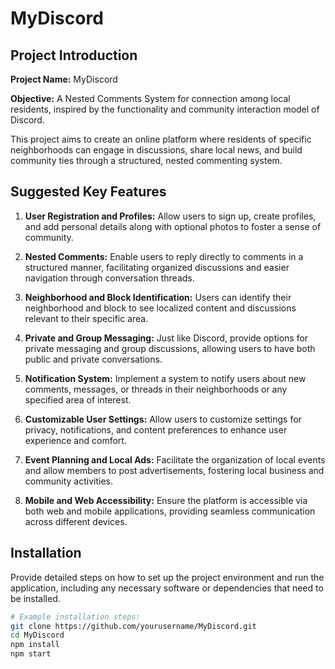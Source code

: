 # MyDiscord

## Project Introduction

**Project Name:** MyDiscord

**Objective:** A Nested Comments System for connection among local residents, inspired by the functionality and community interaction model of Discord.

This project aims to create an online platform where residents of specific neighborhoods can engage in discussions, share local news, and build community ties through a structured, nested commenting system.

## Suggested Key Features

1. **User Registration and Profiles:** Allow users to sign up, create profiles, and add personal details along with optional photos to foster a sense of community.

2. **Nested Comments:** Enable users to reply directly to comments in a structured manner, facilitating organized discussions and easier navigation through conversation threads.

3. **Neighborhood and Block Identification:** Users can identify their neighborhood and block to see localized content and discussions relevant to their specific area.

4. **Private and Group Messaging:** Just like Discord, provide options for private messaging and group discussions, allowing users to have both public and private conversations.

5. **Notification System:** Implement a system to notify users about new comments, messages, or threads in their neighborhoods or any specified area of interest.

6. **Customizable User Settings:** Allow users to customize settings for privacy, notifications, and content preferences to enhance user experience and comfort.

7. **Event Planning and Local Ads:** Facilitate the organization of local events and allow members to post advertisements, fostering local business and community activities.

8. **Mobile and Web Accessibility:** Ensure the platform is accessible via both web and mobile applications, providing seamless communication across different devices.

## Installation

Provide detailed steps on how to set up the project environment and run the application, including any necessary software or dependencies that need to be installed.

```bash
# Example installation steps:
git clone https://github.com/yourusername/MyDiscord.git
cd MyDiscord
npm install
npm start
